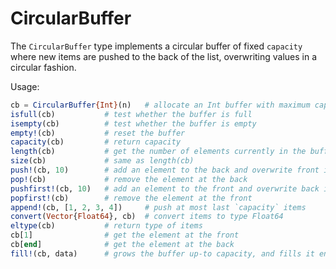 # CircularBuffer

The `CircularBuffer` type implements a circular buffer of fixed
`capacity` where new items are pushed to the back of the list,
overwriting values in a circular fashion.

Usage:

```julia
cb = CircularBuffer{Int}(n)   # allocate an Int buffer with maximum capacity n
isfull(cb)           # test whether the buffer is full
isempty(cb)          # test whether the buffer is empty
empty!(cb)           # reset the buffer
capacity(cb)         # return capacity
length(cb)           # get the number of elements currently in the buffer
size(cb)             # same as length(cb)
push!(cb, 10)        # add an element to the back and overwrite front if full
pop!(cb)             # remove the element at the back
pushfirst!(cb, 10)   # add an element to the front and overwrite back if full
popfirst!(cb)        # remove the element at the front
append!(cb, [1, 2, 3, 4])     # push at most last `capacity` items
convert(Vector{Float64}, cb)  # convert items to type Float64
eltype(cb)           # return type of items
cb[1]                # get the element at the front
cb[end]              # get the element at the back
fill!(cb, data)      # grows the buffer up-to capacity, and fills it entirely. Overwriting any existing elements.
```
